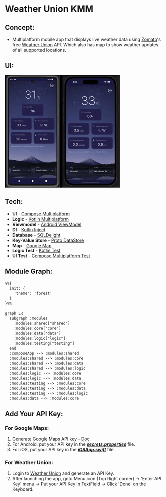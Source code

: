 # Weather Union KMM

## Concept:
- Multiplatform mobile app that displays live weather data using [Zomato](https://www.zomato.com/)'s free [Weather Union](https://www.weatherunion.com/) API. Which also has map to show weather updates of all supported locations.

## UI:
![Weather Union KMM UI Recording](https://github.com/areebmomin/Weather-Union-KMM/blob/main/assets/Weather%20Union%20Recording.gif)

## Tech:
- **UI** - [Compose Multiplatform](https://www.jetbrains.com/compose-multiplatform/)
- **Logic** - [Kotlin Multiplatform](https://kotlinlang.org/docs/multiplatform.html)
- **Viewmodel** - [Android ViewModel](https://www.jetbrains.com/help/kotlin-multiplatform-dev/compose-viewmodel.html)
- **DI** - [Kotlin Inject](https://github.com/evant/kotlin-inject)
- **Database** - [SQLDelight](https://sqldelight.github.io/sqldelight/2.0.2/multiplatform_sqlite/)
- **Key-Value Store** - [Proto DataStore](https://medium.com/@aribmomin111/unlocking-proto-datastore-magic-in-kmm-d397f40a0805)
- **Map** - [Google Map](https://medium.com/@aribmomin111/google-maps-in-compose-multiplatform-4db4badffb6f)
- **Logic Test** - [Kotlin Test](https://kotlinlang.org/api/latest/kotlin.test/)
- **UI Test** - [Compose Multiplatform Test](https://www.jetbrains.com/help/kotlin-multiplatform-dev/compose-test.html)

## Module Graph:

```mermaid
%%{
  init: {
    'theme': 'forest'
  }
}%%

graph LR
  subgraph :modules
    :modules:shared["shared"]
    :modules:core["core"]
    :modules:data["data"]
    :modules:logic["logic"]
    :modules:testing["testing"]
  end
  :composeApp --> :modules:shared
  :modules:shared --> :modules:core
  :modules:shared --> :modules:data
  :modules:shared --> :modules:logic
  :modules:logic --> :modules:core
  :modules:logic --> :modules:data
  :modules:testing --> :modules:core
  :modules:testing --> :modules:data
  :modules:testing --> :modules:logic
  :modules:data --> :modules:core
```
## Add Your API Key:

### For Google Maps:
1) Generate Google Maps API key - [Doc](https://developers.google.com/maps/get-started#api-key)
2) For Android, put your API key in the [***secrets.properties***](https://github.com/areebmomin/Weather-Union-KMM/blob/main/secrets.properties) file.
3) For iOS, put your API key in the [***iOSApp.swift***](https://github.com/areebmomin/Weather-Union-KMM/blob/main/iosApp/iosApp/iOSApp.swift) file.

### For Weather Union:
1) Login to [Weather Union](https://www.weatherunion.com/) and generate an API Key.
2) After launching the app, goto Menu icon (Top Right corner) -> 'Enter API Key' menu -> Put your API Key in TextField -> Click 'Done' on the Keyboard.
 
